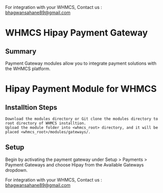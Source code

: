 For integration with your WHMCS, Contact us : bhagwansahane89@gmail.com

# WHMCS Hipay Payment Gateway

## Summary

Payment Gateway modules allow you to integrate payment solutions with the WHMCS platform.

# Hipay Payment Module for WHMCS

## Installtion Steps

    Download the modules directory or Git clone the modules directory to root directory of WHMCS installtion.
    Upload the module folder into <whmcs_root> directory, and it will be placed <whmcs_root>/modules/gateways/.

## Setup

Begin by activating the payment gateway under Setup > Payments > Payment Gateways and choose Hipay from the Available Gateways dropdown.


For integration with your WHMCS, Contact us : bhagwansahane89@gmail.com
